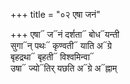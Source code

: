 +++
title = "०२ एषा जनं"

+++
एषा᳓ ज᳓नं दर्शता᳓ बोध᳓यन्ती  
सुगा᳓न् पथः᳓ कृण्वती᳓ याति अ᳓ग्रे  
बृहद्रथा᳓ बृहती᳓ विश्वमिन्वा᳓  
उषा᳓ ज्यो᳓तिर् यछति अ᳓ग्रे अ᳓ह्नाम्